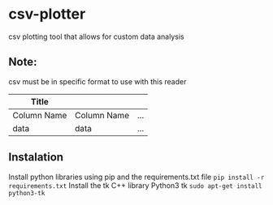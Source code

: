 # csv-plotter
csv plotting tool that allows for custom data analysis
## Note:
csv must be in specific format to use with this reader

|Title|  |  |
| --- | --- | ---|
|Column Name|Column Name|...|
|data|data|...|

## Instalation
Install python libraries using pip and the requirements.txt file
```pip install -r requirements.txt```
Install the tk C++ library Python3 tk
```sudo apt-get install python3-tk```
